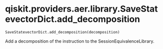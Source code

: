# qiskit.providers.aer.library.SaveStatevectorDict.add\_decomposition

`SaveStatevectorDict.add_decomposition(decomposition)`

Add a decomposition of the instruction to the SessionEquivalenceLibrary.

